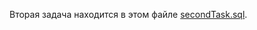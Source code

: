 Вторая задача находится в этом файле [secondTask.sql](https://github.com/shev4enkoyar/Mindbox-test-app/blob/master/secondTask.sql).
